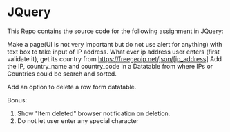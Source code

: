 # JQuery
This Repo contains the source code for the following assignment in JQuery:

Make a page(UI is not very important but do not use alert for anything) with text box to take input of IP address.
What ever ip address user enters (first validate it), get its country from https://freegeoip.net/json/[ip_address]
Add the IP, country_name and country_code in a Datatable from where IPs or Countries could be search and sorted.

Add an option to delete a row form datatable.

Bonus:
1) Show "Item deleted" browser notification on deletion.
2) Do not let user enter any special character
